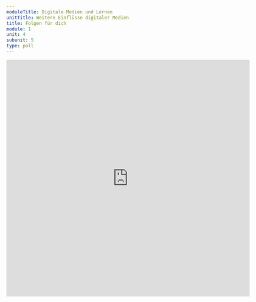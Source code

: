 ```yaml
---
moduleTitle: Digitale Medien und Lernen
unitTitle: Weitere Einflüsse digitaler Medien
title: Folgen für dich
module: 1
unit: 4
subunit: 5
type: poll
---
```


<iframe src="https://docs.google.com/forms/d/e/1FAIpQLSdn8BGdpIPJ_zx4idyqeh5wn-xRF29iyWM2A0CJltxbNqR0bg/viewform?embedded=true" width="640" height="623" frameborder="0" marginheight="0" marginwidth="0">Loading...</iframe>